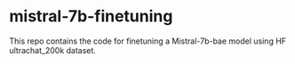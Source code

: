 # mistral-7b-finetuning
This repo contains the code for finetuning a Mistral-7b-bae model using HF ultrachat_200k dataset.
